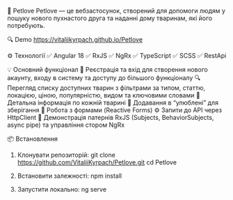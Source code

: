 🐾 Petlove
Petlove — це вебзастосунок, створений для допомоги людям у пошуку нового пухнастого друга та наданні дому тваринам, які його потребують.

🔍 Demo
https://vitaliikyrpach.github.io/Petlove

⚙️ Технології
✅ Angular 18
✅ RxJS
✅ NgRx
✅ TypeScript
✅ SCSS
✅ RestApi

💡 Основний функціонал
🔐 Реєстрація та вхід для створення нового акаунту, входу в систему та доступу до більшого функціоналу
🔍 Перегляд списку доступних тварин з фільтрами за типом, статтю, локацією, ціною, популярністю, видом та ключовими словами
📄 Детальна інформація по кожній тварині
🛒 Додавання в “улюблені” для зберігання
🔧 Робота з формами (Reactive Forms)
⚙️ Запити до API через HttpClient
🧠 Демонстрація патернів RxJS (Subjects, BehaviorSubjects, async pipe) та управління стором NgRx

📦 Встановлення
1. Клонувати репозиторій: git clone https://github.com/VitaliiKyrpach/Petlove.git cd Petlove

2. Встановити залежності: npm install

3. Запустити локально: ng serve
